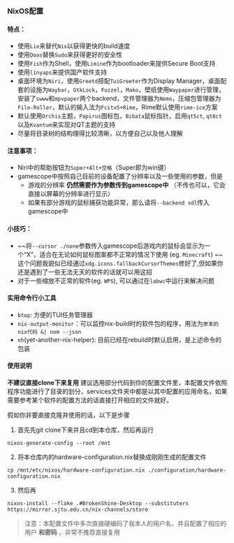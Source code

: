 ### NixOS配置


#### 特点：
 - 使用`Lix`来替代`Nix`以获得更快的build速度
 - 使用`Doas`替换`Sudo`来获得更好的安全性
 - 使用`Fish`作为Shell，使用`Limine`作为bootloader来提供Secure Boot支持
 - 使用`linyaps`来提供国产软件支持
 - 桌面环境为`Niri`，使用`Greetd`搭配`TuiGreeter`作为Display Manager，桌面配套的设施为`Waybar`，`GtkLock`，`Fuzzel`，`Mako`，壁纸使用`Waypaper`进行管理，安装了`swww`和`mpvpaper`两个backend，文件管理器为`Nemo`，压缩包管理器为`File-Roller`，默认的输入法为`Fcitx5+Rime`，Rime默认使用`rime-ice`方案
 - 默认使用`Orchis`主题，`Papirus`图标包，`Bibata`鼠标指针。启用`qt5ct`, `qt6ct`以及`Kvantum`来实现对QT主题的支持
 - 尽量将目录树的结构理得比较清晰，以方便自己以及他人理解

#### 注意事项：
 - Niri中的帮助按钮为`Super+Alt+空格`（Super即为win键）
 - gamescope中按照自己目前的设备配置了分辨率以及一些使用的参数，但是
   - 游戏的分辨率 **仍然需要作为参数传到gamescope中** （不传也可以，它会直接以屏幕的分辨率进行显示）
   - 如果有部分游戏的鼠标捕获功能异常，那么请将`--backend sdl`传入gamescope中
#### 小技巧：
 - ~~将`--cursor ./none`参数传入gamescope后游戏内的鼠标会显示为一个“X”，适合在无论如何鼠标图案都不正常的情况下使用 (eg. `Minecraft`) ~~
   这个问题我貌似已经通过`xdg.icons.fallbackCursorThemes`修好了,但如果你还是遇到了一些无法无天的软件的话就可以用这招
 - 对于一些缩放不正常的软件(eg. `WPS`), 可以通过在`labwc`中运行来解决问题
#### 实用命令行小工具
 - `btop`: 方便的TUI任务管理器
 - `nix-output-monitor`：可以监控nix-build时的软件包的程序，用法为`原本的nix代码 &| nom --json`
 - `nh`(yet-another-nix-helper): 目前已经在rebuild时默认启用，是上述命令的包装
#### 使用说明
   **不建议直接clone下来复用** 
  建议选用部分代码到你的配置文件里，本配置文件依照程序功能进行了目录的划分，services文件夹中都是以其中配置的应用命名，如果需要参考某个软件的配置方法的话直接打开相应的文件就好。

  假如你非要直接克隆并使用的话，以下是步骤
  1. 首先先git clone下来并且cd到本仓库，然后再运行
    
    nixos-generate-config --root /mnt
    
    
  2. 将本仓库内的hardware-configuration.nix替换成刚刚生成的配置文件
    
    cp /mnt/etc/nixos/hardware-configuration.nix ./configuration/hardware-configuration.nix
    

  3. 然后再

    nixos-install --flake .#BrokenShine-Desktop --substituters https://mirror.sjtu.edu.cn/nix-channels/store
    
  > 注意：本配置文件中多次直接硬编码了我本人的用户名，并且配置了相应的用户 **和密码** ，非常不推荐直接复用
